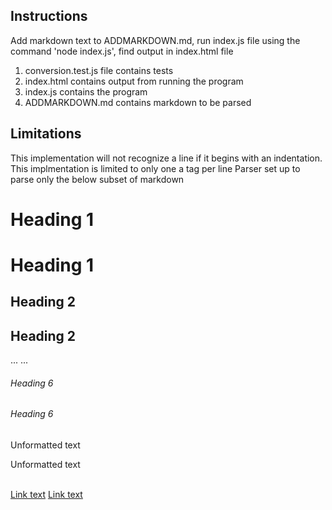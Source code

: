 ## Instructions
Add markdown text to ADDMARKDOWN.md, run index.js file using the command 'node index.js', find output in index.html file

1. conversion.test.js file contains tests
2. index.html contains output from running the program
3. index.js contains the program
4. ADDMARKDOWN.md contains markdown to be parsed

## Limitations
This implementation will not recognize a line if it begins with an indentation.
This implmentation is limited to only one a tag per line
Parser set up to parse only the below subset of markdown

# Heading 1                          <h1>Heading 1</h1>
## Heading 2                         <h2>Heading 2</h2>
...                                  ...                                          
###### Heading 6                     <h6>Heading 6</h6>
Unformatted text                     <p>Unformatted text</p>                      
[Link text](https://www.test.com)    <a href="https://www.test.com">Link text</a>






